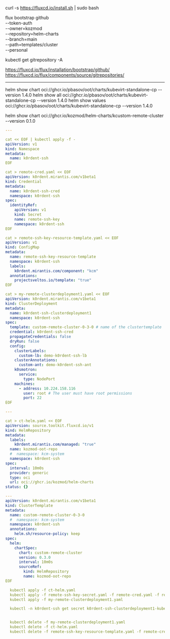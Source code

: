 curl -s https://fluxcd.io/install.sh | sudo bash

flux bootstrap github \
--token-auth \
--owner=kozmod \
--repository=helm-charts \
--branch=main \
--path=templates/cluster \
--personal

kubectl get gitrepository -A

https://fluxcd.io/flux/installation/bootstrap/github/
https://fluxcd.io/flux/components/source/gitrepositories/

---

helm show chart oci://ghcr.io/pbasov/oot/charts/kubevirt-standalone-cp --version 1.4.0
helm show all oci://ghcr.io/pbasov/oot/charts/kubevirt-standalone-cp --version 1.4.0
helm show values oci://ghcr.io/pbasov/oot/charts/kubevirt-standalone-cp --version 1.4.0

helm show chart oci://ghcr.io/kozmod/helm-charts/kcustom-remote-cluster --version 0.1.0

```yaml
---

cat << EOF | kubectl apply -f -
apiVersion: v1
kind: Namespace
metadata:
  name: k0rdent-ssh
EOF

cat > remote-cred.yaml << EOF
apiVersion: k0rdent.mirantis.com/v1beta1
kind: Credential
metadata:
  name: k0rdent-ssh-cred
  namespace: k0rdent-ssh
spec:
  identityRef:
    apiVersion: v1
    kind: Secret
    name: remote-ssh-key
    namespace: k0rdent-ssh
EOF

cat > remote-ssh-key-resource-template.yaml << EOF
apiVersion: v1
kind: ConfigMap
metadata:
  name: remote-ssh-key-resource-template
  namespace: k0rdent-ssh
  labels:
    k0rdent.mirantis.com/component: "kcm"
  annotations:
    projectsveltos.io/template: "true"
EOF

cat > my-remote-clusterdeployment1.yaml << EOF
apiVersion: k0rdent.mirantis.com/v1beta1
kind: ClusterDeployment
metadata:
  name: k0rdent-ssh-clusterdeployment1
  namespace: k0rdent-ssh
spec:
  template: custom-remote-cluster-0-3-0 # name of the clustertemplate
  credential: k0rdent-ssh-cred
  propagateCredentials: false
  dryRun: false
  config:
    clusterLabels:
      custom-lb: demo-k0rdent-ssh-lb
    clusterAnnotations:
      custom-ant: demo-k0rdent-ssh-ant
    k0smotron:
      service:
        type: NodePort
    machines:
      - address: 10.224.158.116
        user: root # The user must have root permissions 
        port: 22
EOF

---

cat > ct-helm.yaml << EOF
apiVersion: source.toolkit.fluxcd.io/v1
kind: HelmRepository
metadata:
  labels:
    k0rdent.mirantis.com/managed: "true"
  name: kozmod-oot-repo
  #  namespace: kcm-system
  namespace: k0rdent-ssh
spec:
  interval: 10m0s
  provider: generic
  type: oci
  url: oci://ghcr.io/kozmod/helm-charts
status: {}

---
apiVersion: k0rdent.mirantis.com/v1beta1
kind: ClusterTemplate
metadata:
  name: custom-remote-cluster-0-3-0
  #  namespace: kcm-system
  namespace: k0rdent-ssh
  annotations:
    helm.sh/resource-policy: keep
spec:
  helm:
    chartSpec:
      chart: custom-remote-cluster
      version: 0.3.0
      interval: 10m0s
      sourceRef:
        kind: HelmRepository
        name: kozmod-oot-repo
EOF

  kubectl apply -f ct-helm.yaml
  kubectl apply -f remote-ssh-key-secret.yaml -f remote-cred.yaml -f remote-ssh-key-resource-template.yaml
  kubectl apply -f my-remote-clusterdeployment1.yaml

  kubectl -n k0rdent-ssh get secret k0rdent-ssh-clusterdeployment1-kubeconfig -o jsonpath='{.data.value}' | base64 -d > child.conf


  kubectl delete -f my-remote-clusterdeployment1.yaml
  kubectl delete -f ct-helm.yaml
  kubectl delete -f remote-ssh-key-resource-template.yaml -f remote-cred.yaml -f remote-ssh-key-secret.yaml
```